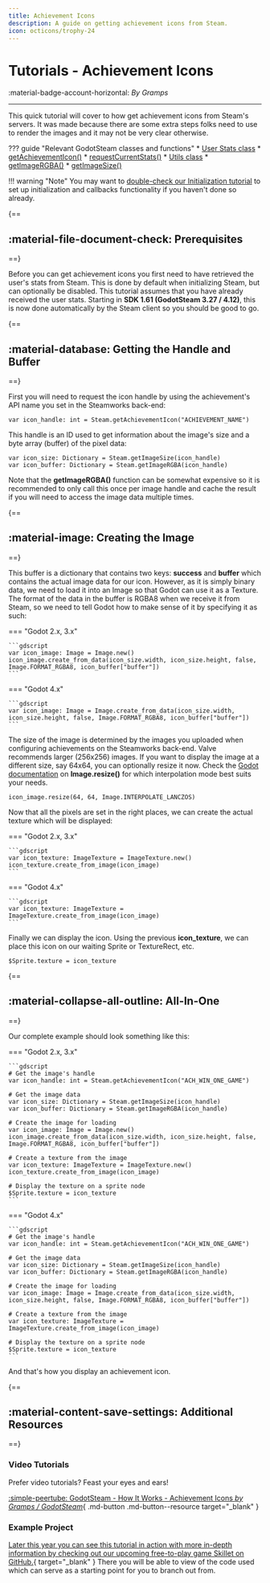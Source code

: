 ```yaml
---
title: Achievement Icons
description: A guide on getting achievement icons from Steam.
icon: octicons/trophy-24
---
```


# Tutorials - Achievement Icons
:material-badge-account-horizontal: _By Gramps_

---

This quick tutorial will cover to how get achievement icons from Steam's servers. It was made because there are some extra steps folks need to use to render the images and it may not be very clear otherwise.

??? guide "Relevant GodotSteam classes and functions"
	* [User Stats class](../classes/user_stats.md)
		* [getAchievementIcon()](../classes/user_stats.md#getachievementicon)
		* [requestCurrentStats()](../classes/user_stats.md#requestcurrentstats)
	* [Utils class](../classes/utils.md)
		* [getImageRGBA()](../classes/utils.md#getimagergba)
		* [getImageSize()](../classes/utils.md#getimagesize)

!!! warning "Note"
	You may want to [double-check our Initialization tutorial](initializing.md) to set up initialization and callbacks functionality if you haven't done so already.

{==
## :material-file-document-check: Prerequisites
==}

Before you can get achievement icons you first need to have retrieved the user's stats from Steam. This is done by default when initializing Steam, but can optionally be disabled. This tutorial assumes that you have already received the user stats.  Starting in **SDK 1.61 (GodotSteam 3.27 / 4.12)**, this is now done automatically by the Steam client so you should be good to go.

{==
## :material-database: Getting the Handle and Buffer
==}

First you will need to request the icon handle by using the achievement's API name you set in the Steamworks back-end:

```gdscript
var icon_handle: int = Steam.getAchievementIcon("ACHIEVEMENT_NAME")
```

This handle is an ID used to get information about the image's size and a byte array (buffer) of the pixel data:

```gdscript
var icon_size: Dictionary = Steam.getImageSize(icon_handle)
var icon_buffer: Dictionary = Steam.getImageRGBA(icon_handle)
```

Note that the **getImageRGBA()** function can be somewhat expensive so it is recommended to only call this once per image handle and cache the result if you will need to access the image data multiple times.

{==
## :material-image: Creating the Image
==}

This buffer is a dictionary that contains two keys: **success** and **buffer** which contains the actual image data for our icon. However, as it is simply binary data, we need to load it into an Image so that Godot can use it as a Texture. The format of the data in the buffer is RGBA8 when we receive it from Steam, so we need to tell Godot how to make sense of it by specifying it as such:

=== "Godot 2.x, 3.x"

	```gdscript
	var icon_image: Image = Image.new()
	icon_image.create_from_data(icon_size.width, icon_size.height, false, Image.FORMAT_RGBA8, icon_buffer["buffer"])
	```

=== "Godot 4.x"

	```gdscript
	var icon_image: Image = Image.create_from_data(icon_size.width, icon_size.height, false, Image.FORMAT_RGBA8, icon_buffer["buffer"])
	```

The size of the image is determined by the images you uploaded when configuring achievements on the Steamworks back-end. Valve recommends larger (256x256) images. If you want to display the image at a different size, say 64x64, you can optionally resize it now. Check the [Godot documentation](https://docs.godotengine.org/en/stable/classes/class_image.html#class-image-method-resize) on **Image.resize()** for which interpolation mode best suits your needs.

```gdscript
icon_image.resize(64, 64, Image.INTERPOLATE_LANCZOS)
```

Now that all the pixels are set in the right places, we can create the actual texture which will be displayed:

=== "Godot 2.x, 3.x"

	```gdscript
	var icon_texture: ImageTexture = ImageTexture.new()
	icon_texture.create_from_image(icon_image)
	```

=== "Godot 4.x"

	```gdscript
	var icon_texture: ImageTexture = ImageTexture.create_from_image(icon_image)
	```

Finally we can display the icon. Using the previous **icon_texture**, we can place this icon on our waiting Sprite or TextureRect, etc.

```gdscript
$Sprite.texture = icon_texture
```

{==
## :material-collapse-all-outline: All-In-One
==}

Our complete example should look something like this:

=== "Godot 2.x, 3.x"

	```gdscript
	# Get the image's handle
	var icon_handle: int = Steam.getAchievementIcon("ACH_WIN_ONE_GAME")

	# Get the image data
	var icon_size: Dictionary = Steam.getImageSize(icon_handle)
	var icon_buffer: Dictionary = Steam.getImageRGBA(icon_handle)

	# Create the image for loading
	var icon_image: Image = Image.new()
	icon_image.create_from_data(icon_size.width, icon_size.height, false, Image.FORMAT_RGBA8, icon_buffer["buffer"])

	# Create a texture from the image
	var icon_texture: ImageTexture = ImageTexture.new()
	icon_texture.create_from_image(icon_image)

	# Display the texture on a sprite node
	$Sprite.texture = icon_texture
	```

=== "Godot 4.x"

	```gdscript
	# Get the image's handle
	var icon_handle: int = Steam.getAchievementIcon("ACH_WIN_ONE_GAME")

	# Get the image data
	var icon_size: Dictionary = Steam.getImageSize(icon_handle)
	var icon_buffer: Dictionary = Steam.getImageRGBA(icon_handle)

	# Create the image for loading
	var icon_image: Image = Image.create_from_data(icon_size.width, icon_size.height, false, Image.FORMAT_RGBA8, icon_buffer["buffer"])

	# Create a texture from the image
	var icon_texture: ImageTexture = ImageTexture.create_from_image(icon_image)
	
	# Display the texture on a sprite node
	$Sprite.texture = icon_texture
	```

And that's how you display an achievement icon.

{==
## :material-content-save-settings: Additional Resources
==}

### Video Tutorials

Prefer video tutorials? Feast your eyes and ears!

[ :simple-peertube: GodotSteam - How It Works - Achievement Icons _by Gramps / GodotSteam_](https://makertube.net/w/hDCtLQovk5RyB7eujb93RV){ .md-button .md-button--resource target="\_blank" }

### Example Project

[Later this year you can see this tutorial in action with more in-depth information by checking out our upcoming free-to-play game Skillet on GitHub.](https://github.com/GodotSteam/Skillet){ target="\_blank" } There you will be able to view of the code used which can serve as a starting point for you to branch out from.